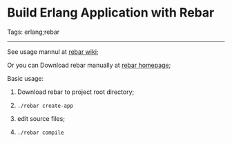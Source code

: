 # Build Erlang Application with Rebar
Tags: erlang;rebar

------

See usage mannul at [rebar wiki](https://github.com/rebar/rebar/wiki);

Or you can Download rebar manually at [rebar homepage](https://github.com/basho/rebar);

Basic usage:

1. Download rebar to project root directory;

1. `./rebar create-app`

1. edit source files;

1. `./rebar compile`
